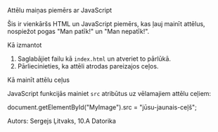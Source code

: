Attēlu maiņas piemērs ar JavaScript

Šis ir vienkāršs HTML un JavaScript piemērs, kas ļauj mainīt attēlus, nospiežot pogas "Man patīk!" un "Man nepatīk!".

Kā izmantot

1. Saglabājiet failu kā `index.html` un atveriet to pārlūkā.
2. Pārliecinieties, ka attēli atrodas pareizajos ceļos.

Kā mainīt attēlu ceļus

JavaScript funkcijās mainiet `src` atribūtus uz vēlamajiem attēlu ceļiem:

document.getElementById("MyImage").src = "jūsu-jaunais-ceļš";

Autors:
Sergejs Ļitvaks, 10.A Datorika
